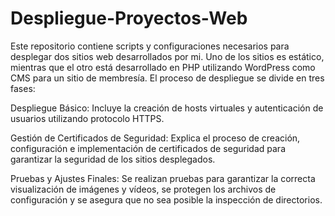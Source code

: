 # Despliegue-Proyectos-Web

Este repositorio contiene scripts y configuraciones necesarios para desplegar dos sitios web desarrollados por mi. Uno de los sitios es estático, mientras que el otro está desarrollado en PHP utilizando WordPress como CMS para un sitio de membresía. El proceso de despliegue se divide en tres fases:

Despliegue Básico: Incluye la creación de hosts virtuales y autenticación de usuarios utilizando protocolo HTTPS.

Gestión de Certificados de Seguridad: Explica el proceso de creación, configuración e implementación de certificados de seguridad para garantizar la seguridad de los sitios desplegados.

Pruebas y Ajustes Finales: Se realizan pruebas para garantizar la correcta visualización de imágenes y vídeos, se protegen los archivos de configuración y se asegura que no sea posible la inspección de directorios.
